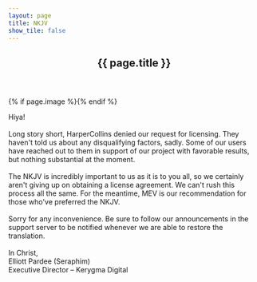 ```yaml
---
layout: page
title: NKJV
show_tile: false
---
```

    
<!-- Main -->
<div id="main" class="alt">

<!-- One -->
<section id="one">
	<div class="inner">
		<header class="major">
			<h1>{{ page.title }}</h1>
		</header>
		{% if page.image %}<span class="image main"><img src="{{ site.baseurl }}/{{ page.image }}" alt="" /></span>{% endif %}
		<p>Hiya!<br><br>Long story short, HarperCollins denied our request for licensing. They haven't told us about any disqualifying factors, sadly. Some of our users have reached out to them in support of our project with favorable results, but nothing substantial at the moment.
<br><br>The NKJV is incredibly important to us as it is to you all, so we certainly aren't giving up on obtaining a license agreement. We can't rush this process all the same. For the meantime, MEV is our recommendation for those who've preferred the NKJV.
<br><br>Sorry for any inconvenience. Be sure to follow our announcements in the support server to be notified whenever we are able to restore the translation.
<br><br>In Christ,
<br>Elliott Pardee (Seraphim)<br>
Executive Director &ndash; Kerygma Digital</p>
	</div>
</section>

</div>
